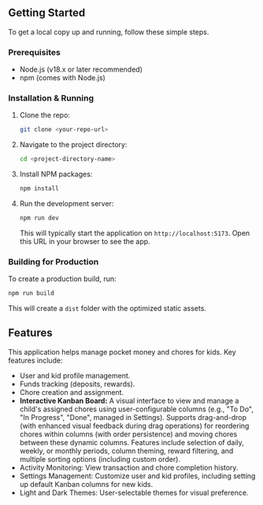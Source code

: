 ## Getting Started

To get a local copy up and running, follow these simple steps.

### Prerequisites

*   Node.js (v18.x or later recommended)
*   npm (comes with Node.js)

### Installation & Running

1.  Clone the repo:
    ```sh
    git clone <your-repo-url>
    ```
2.  Navigate to the project directory:
    ```sh
    cd <project-directory-name>
    ```
3.  Install NPM packages:
    ```sh
    npm install
    ```
4.  Run the development server:
    ```sh
    npm run dev
    ```
    This will typically start the application on `http://localhost:5173`. Open this URL in your browser to see the app.

### Building for Production

To create a production build, run:
```sh
npm run build
```
This will create a `dist` folder with the optimized static assets.

## Features

This application helps manage pocket money and chores for kids. Key features include:

*   User and kid profile management.
*   Funds tracking (deposits, rewards).
*   Chore creation and assignment.
*   **Interactive Kanban Board:** A visual interface to view and manage a child's assigned chores using user-configurable columns (e.g., "To Do", "In Progress", "Done", managed in Settings). Supports drag-and-drop (with enhanced visual feedback during drag operations) for reordering chores within columns (with order persistence) and moving chores between these dynamic columns. Features include selection of daily, weekly, or monthly periods, column theming, reward filtering, and multiple sorting options (including custom order).
*   Activity Monitoring: View transaction and chore completion history.
*   Settings Management: Customize user and kid profiles, including setting up default Kanban columns for new kids.
*   Light and Dark Themes: User-selectable themes for visual preference.
